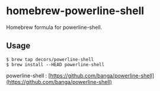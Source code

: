 homebrew-powerline-shell
===============

Homebrew formula for powerline-shell.

## Usage

```text
$ brew tap decors/powerline-shell
$ brew install --HEAD powerline-shell
```

powerline-shell : [https://github.com/banga/powerline-shell](https://github.com/banga/powerline-shell)
